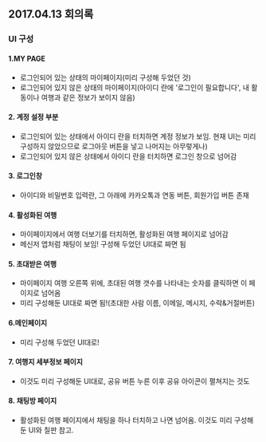## 2017.04.13 회의록
### UI 구성

#### 1.MY PAGE
  - 로그인되어 있는 상태의 마이페이지(미리 구성해 두었던 것)
  - 로그인되어 있지 않은 상태의 마이페이지(아이디 란에 '로그인이 필요합니다', 내 활동이나 여행과 같은 정보가 보이지 않음)

#### 2. 계정 설정 부분
  - 로그인되어 있는 상태에서 아이디 란을 터치하면 계정 정보가 보임. 현재 UI는 미리 구성하지 않았으므로 로그아웃 버튼을 넣고 나머지는 아무렇게나)
  - 로그인되어 있지 않은 상태에서 아이디 란을 터치하면 로그인 창으로 넘어감

#### 3. 로그인창
  - 아이디와 비밀번호 입력란, 그 아래에 카카오톡과 연동 버튼, 회원가입 버튼 존재

#### 4. 활성화된 여행
  - 마이페이지에서 여행 더보기를 터치하면, 활성화된 여행 페이지로 넘어감
  - 메신저 앱처럼 채팅이 보임! 구성해 두었던 UI대로 짜면 됨

#### 5. 초대받은 여행
  - 마이페이지 여행 오른쪽 위에, 초대된 여행 갯수를 나타내는 숫자를 클릭하면 이 페이지로 넘어옴
  - 미리 구성해둔 UI대로 짜면 됨!(초대한 사람 이름, 이메일, 메시지, 수락&거절버튼)

#### 6.메인페이지
  - 미리 구성해 두었던 UI대로!

#### 7. 여행지 세부정보 페이지
  - 이것도 미리 구성해둔 UI대로, 공유 버튼 누른 이후 공유 아이콘이 펼쳐지는 것도

#### 8. 채팅방 페이지
  - 활성화된 여행 페이지에서 채팅을 하나 터치하고 나면 넘어옴. 이것도 미리 구성해둔 UI와 칠판 참고.
